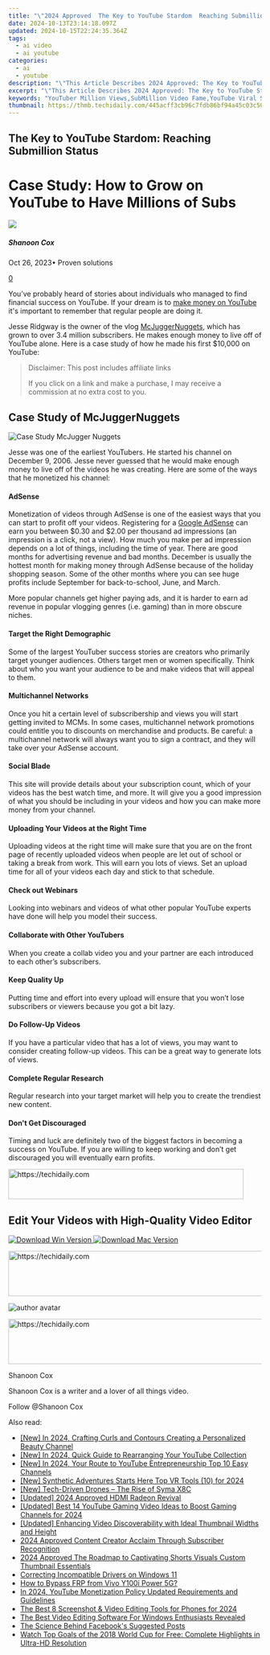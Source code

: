 ```yaml
---
title: "\"2024 Approved  The Key to YouTube Stardom  Reaching Submillion Status\""
date: 2024-10-13T23:14:18.097Z
updated: 2024-10-15T22:24:35.364Z
tags:
  - ai video
  - ai youtube
categories:
  - ai
  - youtube
description: "\"This Article Describes 2024 Approved: The Key to YouTube Stardom: Reaching Submillion Status\""
excerpt: "\"This Article Describes 2024 Approved: The Key to YouTube Stardom: Reaching Submillion Status\""
keywords: "YouTuber Million Views,SubMillion Video Fame,YouTube Viral Success,Video Popularity Milestone,Growing YouTube Audience,Reaching Video Hundreds,Amassing Digital Fame"
thumbnail: https://thmb.techidaily.com/445acff3cb96c7fdb86bf94a45c03c504df7c348a8d93fea013a39cba2a1ab43.jpg
---
```


## The Key to YouTube Stardom: Reaching Submillion Status

# Case Study: How to Grow on YouTube to Have Millions of Subs

![](https://images.wondershare.com/filmora/article-images/shannon-cox.jpg)

##### Shanoon Cox

 Oct 26, 2023• Proven solutions

[0](#commentsBoxSeoTemplate)

You’ve probably heard of stories about individuals who managed to find financial success on YouTube. If your dream is to [make money on YouTube](https://tools.techidaily.com/wondershare/filmora/download/) it's important to remember that regular people are doing it.

Jesse Ridgway is the owner of the vlog [McJuggerNuggets](https://www.youtube.com/user/McJuggerNuggets), which has grown to over 3.4 million subscribers. He makes enough money to live off of YouTube alone. Here is a case study of how he made his first $10,000 on YouTube:

>  Disclaimer: This post includes affiliate links
>
>  If you click on a link and make a purchase, I may receive a commission at no extra cost to you.
>

## Case Study of McJuggerNuggets

![Case Study McJugger Nuggets](https://images.wondershare.com/filmora/article-images/case-study-mcjugger-nuggets.jpg)

Jesse was one of the earliest YouTubers. He started his channel on December 9, 2006\. Jesse never guessed that he would make enough money to live off of the videos he was creating. Here are some of the ways that he monetized his channel:

#### AdSense

Monetization of videos through AdSense is one of the easiest ways that you can start to profit off your videos. Registering for a [Google AdSense](https://www.google.com/adsense/start/#?modal%5Factive=none) can earn you between $0.30 and $2.00 per thousand ad impressions (an impression is a click, not a view). How much you make per ad impression depends on a lot of things, including the time of year. There are good months for advertising revenue and bad months. December is usually the hottest month for making money through AdSense because of the holiday shopping season. Some of the other months where you can see huge profits include September for back-to-school, June, and March.

More popular channels get higher paying ads, and it is harder to earn ad revenue in popular vlogging genres (i.e. gaming) than in more obscure niches.

#### Target the Right Demographic

Some of the largest YouTuber success stories are creators who primarily target younger audiences. Others target men or women specifically. Think about who you want your audience to be and make videos that will appeal to them.

#### Multichannel Networks

Once you hit a certain level of subscribership and views you will start getting invited to MCMs. In some cases, multichannel network promotions could entitle you to discounts on merchandise and products. Be careful: a multichannel network will always want you to sign a contract, and they will take over your AdSense account.

#### Social Blade

This site will provide details about your subscription count, which of your videos has the best watch time, and more. It will give you a good impression of what you should be including in your videos and how you can make more money from your channel.

#### Uploading Your Videos at the Right Time

Uploading videos at the right time will make sure that you are on the front page of recently uploaded videos when people are let out of school or taking a break from work. This will earn you lots of views. Set an upload time for all of your videos each day and stick to that schedule.

#### Check out Webinars

Looking into webinars and videos of what other popular YouTube experts have done will help you model their success.

#### Collaborate with Other YouTubers

When you create a collab video you and your partner are each introduced to each other’s subscribers.

#### Keep Quality Up

Putting time and effort into every upload will ensure that you won’t lose subscribers or viewers because you got a bit lazy.

#### Do Follow-Up Videos

If you have a particular video that has a lot of views, you may want to consider creating follow-up videos. This can be a great way to generate lots of views.

#### Complete Regular Research

Regular research into your target market will help you to create the trendiest new content.

#### Don't Get Discouraged

Timing and luck are definitely two of the biggest factors in becoming a success on YouTube. If you are willing to keep working and don’t get discouraged you will eventually earn profits.

<!-- affiliate ads begin -->
<a href="https://aligracehair.sjv.io/c/5597632/2135404/19272" target="_top" id="2135404">
  <img src="//a.impactradius-go.com/display-ad/19272-2135404" border="0" alt="https://techidaily.com" width="468" height="60"/>
</a>
<img height="0" width="0" src="https://aligracehair.sjv.io/i/5597632/2135404/19272" style="position:absolute;visibility:hidden;" border="0" />
<!-- affiliate ads end -->

## Edit Your Videos with High-Quality Video Editor

[![Download Win Version](https://images.wondershare.com/filmora/guide/download-btn-win.jpg) ](https://tools.techidaily.com/wondershare/filmora/download/) [![Download Mac Version](https://images.wondershare.com/filmora/guide/download-btn-mac.jpg) ](https://tools.techidaily.com/wondershare/filmora/download/)

<!-- affiliate ads begin -->
<a href="https://appsumo.8odi.net/c/5597632/2118315/7443" target="_top" id="2118315">
  <img src="//a.impactradius-go.com/display-ad/7443-2118315" border="0" alt="https://techidaily.com" width="728" height="90"/>
</a>
<img height="0" width="0" src="https://appsumo.8odi.net/i/5597632/2118315/7443" style="position:absolute;visibility:hidden;" border="0" />
<!-- affiliate ads end -->

![author avatar](https://images.wondershare.com/filmora/article-images/shannon-cox.jpg)

<!-- affiliate ads begin -->
<a href="https://ephamedtechinc.pxf.io/c/5597632/2137226/26400" target="_top" id="2137226">
  <img src="//a.impactradius-go.com/display-ad/26400-2137226" border="0" alt="https://techidaily.com" width="728" height="90"/>
</a>
<img height="0" width="0" src="https://ephamedtechinc.pxf.io/i/5597632/2137226/26400" style="position:absolute;visibility:hidden;" border="0" />
<!-- affiliate ads end -->

Shanoon Cox

Shanoon Cox is a writer and a lover of all things video.

Follow @Shanoon Cox

<ins class="adsbygoogle"
     style="display:block"
     data-ad-format="autorelaxed"
     data-ad-client="ca-pub-7571918770474297"
     data-ad-slot="1223367746"></ins>

<ins class="adsbygoogle"
     style="display:block"
     data-ad-client="ca-pub-7571918770474297"
     data-ad-slot="8358498916"
     data-ad-format="auto"
     data-full-width-responsive="true"></ins>

<span class="atpl-alsoreadstyle">Also read:</span>
<div><ul>
<li><a href="https://youtube-docs.techidaily.com/n-2024-crafting-curls-and-contours-creating-a-personalized-beauty-channel/"><u>[New] In 2024, Crafting Curls and Contours Creating a Personalized Beauty Channel</u></a></li>
<li><a href="https://youtube-docs.techidaily.com/n-2024-quick-guide-to-rearranging-your-youtube-collection/"><u>[New] In 2024, Quick Guide to Rearranging Your YouTube Collection</u></a></li>
<li><a href="https://youtube-docs.techidaily.com/n-2024-your-route-to-youtube-entrepreneurship-top-10-easy-channels/"><u>[New] In 2024, Your Route to YouTube Entrepreneurship Top 10 Easy Channels</u></a></li>
<li><a href="https://fox-boxes.techidaily.com/new-synthetic-adventures-starts-here-top-vr-tools-10-for-2024/"><u>[New] Synthetic Adventures Starts Here Top VR Tools (10) for 2024</u></a></li>
<li><a href="https://some-approaches.techidaily.com/new-tech-driven-drones-the-rise-of-syma-x8c/"><u>[New] Tech-Driven Drones – The Rise of Syma X8C</u></a></li>
<li><a href="https://screen-sharing-recording.techidaily.com/updated-2024-approved-hdmi-radeon-revival/"><u>[Updated] 2024 Approved HDMI Radeon Revival</u></a></li>
<li><a href="https://youtube-docs.techidaily.com/ed-best-14-youtube-gaming-video-ideas-to-boost-gaming-channels-for-2024/"><u>[Updated] Best 14 YouTube Gaming Video Ideas to Boost Gaming Channels for 2024</u></a></li>
<li><a href="https://youtube-docs.techidaily.com/ed-enhancing-video-discoverability-with-ideal-thumbnail-widths-and-height/"><u>[Updated] Enhancing Video Discoverability with Ideal Thumbnail Widths and Height</u></a></li>
<li><a href="https://youtube-docs.techidaily.com/approved-content-creator-acclaim-through-subscriber-recognition/"><u>2024 Approved Content Creator Acclaim Through Subscriber Recognition</u></a></li>
<li><a href="https://youtube-docs.techidaily.com/approved-the-roadmap-to-captivating-shorts-visuals-custom-thumbnail-essentials/"><u>2024 Approved The Roadmap to Captivating Shorts Visuals Custom Thumbnail Essentials</u></a></li>
<li><a href="https://windows11.techidaily.com/correcting-incompatible-drivers-on-windows-11/"><u>Correcting Incompatible Drivers on Windows 11</u></a></li>
<li><a href="https://bypass-frp.techidaily.com/how-to-bypass-frp-from-vivo-y100i-power-5g-by-drfone-android/"><u>How to Bypass FRP from Vivo Y100i Power 5G?</u></a></li>
<li><a href="https://youtube-docs.techidaily.com/24-youtube-monetization-policy-updated-requirements-and-guidelines/"><u>In 2024, YouTube Monetization Policy Updated Requirements and Guidelines</u></a></li>
<li><a href="https://some-guidance.techidaily.com/the-best-8-screenshot-and-video-editing-tools-for-phones-for-2024/"><u>The Best 8 Screenshot & Video Editing Tools for Phones for 2024</u></a></li>
<li><a href="https://extra-lessons.techidaily.com/the-best-video-editing-software-for-windows-enthusiasts-revealed/"><u>The Best Video Editing Software For Windows Enthusiasts Revealed</u></a></li>
<li><a href="https://facebook.techidaily.com/the-science-behind-facebooks-suggested-posts/"><u>The Science Behind Facebook's Suggested Posts</u></a></li>
<li><a href="https://some-approaches.techidaily.com/watch-top-goals-of-the-2018-world-cup-for-free-complete-highlights-in-ultra-hd-resolution/"><u>Watch Top Goals of the 2018 World Cup for Free: Complete Highlights in Ultra-HD Resolution</u></a></li>
</ul></div>

